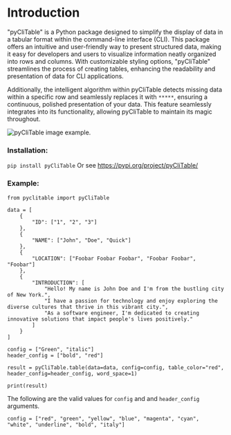 # Introduction

"pyCliTable" is a Python package designed to simplify the display of data in a tabular format within the command-line interface (CLI). This package offers an intuitive and user-friendly way to present structured data, making it easy for developers and users to visualize information neatly organized into rows and columns. With customizable styling options, "pyCliTable" streamlines the process of creating tables, enhancing the readability and presentation of data for CLI applications.

Additionally, the intelligent algorithm within pyCliTable detects missing data within a specific row and seamlessly replaces it with `*****`, ensuring a continuous, polished presentation of your data. This feature seamlessly integrates into its functionality, allowing pyCliTable to maintain its magic throughout.

![pyCliTable image example.](/images/img2.png)

### Installation:

`pip install pyCliTable`
Or see https://pypi.org/project/pyCliTable/

### Example:

```
from pyclitable import pyCliTable

data = [
    {
        "ID": ["1", "2", "3"]
    },
    {
        "NAME": ["John", "Doe", "Quick"]
    },
    {
        "LOCATION": ["Foobar Foobar Foobar", "Foobar Foobar", "Foobar"]
    },
    {
        "INTRODUCTION": [
            "Hello! My name is John Doe and I'm from the bustling city of New York.",
            "I have a passion for technology and enjoy exploring the diverse cultures that thrive in this vibrant city.",
            "As a software engineer, I'm dedicated to creating innovative solutions that impact people's lives positively."
        ]
    }
]

config = ["Green", "italic"]
header_config = ["bold", "red"]

result = pyCliTable.table(data=data, config=config, table_color="red", header_config=header_config, word_space=1)

print(result)
```

The following are the valid values for `config` and and `header_config` arguments.

```
config = ["red", "green", "yellow", "blue", "magenta", "cyan", "white", "underline", "bold", "italy"]
```
